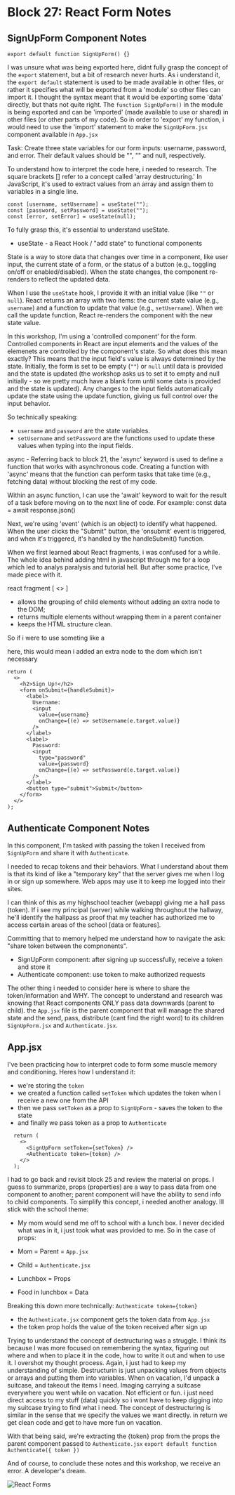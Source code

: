 # Block 27: React Form Notes

## SignUpForm Component Notes

```
export default function SignUpForm() {}
```

I was unsure what was being exported here, didnt fully grasp the concept of the `export` statement, but a bit of research never hurts. As i understand it, the `export default` statement is used to be made available in other files, or rather it specifies what will be exported from a 'module' so other files can import it. I thought the syntax meant that it would be exporting some 'data' directly, but thats not quite right. The `function SignUpForm()` in the module is being exported and can be 'imported' (made available to use or shared) in other files (or other parts of my code). So in order to 'export' my function, i would need to use the 'import' statement to make the `SignUpForm.jsx` component available in `App.jsx`

Task: Create three state variables for our form inputs: username, password, and error. Their default values should be "", "" and null, respectively.

To understand how to interpret the code here, i needed to research. The square brackets [] refer to a concept called 'array destructuring.' In JavaScript, it's used to extract values from an array and assign them to variables in a single line. 

```
const [username, setUsername] = useState("");
const [password, setPassword] = useState("");
const [error, setError] = useState(null);
```

To fully grasp this, it's essential to understand useState.
- useState - a React Hook / "add state" to functional components

State is a way to store data that changes over time in a component, like user input, the current state of a form, or the status of a button (e.g., toggling on/off or enabled/disabled). When the state changes, the component re-renders to reflect the updated data.

When I use the `useState` hook, I provide it with an initial value (like `""` or `null`). React returns an array with two items: the current state value (e.g., `username`) and a function to update that value (e.g., `setUsername`). When we call the update function, React re-renders the component with the new state value.

In this workshop, I'm using a 'controlled component' for the form. Controlled components in React are input elements and the values of the elemenets are controlled by the component's state. So what does this mean exactly? This means that the input field's value is always determined by the state. Initially, the form is set to be empty (`""`) or `null` until data is provided and the state is updated (the workshop asks us to set it to empty and null   initially - so we pretty much have a blank form until some data is provided and the state is updated). Any changes to the input fields automatically update the state using the update function, giving us full control over the input behavior.

So technically speaking:
- `username` and `password` are the state variables.
- `setUsername` and `setPassword` are the functions used to update these values when typing into the input fields.

async - Referring back to block 21, the 'async' keyword is used to define a function that works with asynchronous code. Creating a function with 'async' means that the function can perform tasks that take time (e.g., fetching data) without blocking the rest of my code. 

Within an async function, I can use the 'await' keyword to wait for the result of a task before moving on to the next line of code. For example:
const data = await response.json()

Next, we're using 'event' (which is an object) to identify what happened. When the user clicks the "Submit" button, the 'onsubmit' event is triggered, and when it's triggered, it's handled by the handleSubmit() function.

When we first learned about React fragments, i was confused for a while. The whole idea behind adding html in javascript through me for a loop which led to analys paralysis and tutorial hell. But after some practice, I've made piece with it.

react fragment [ <> ] 
- allows the grouping of child elements without adding an extra node to the DOM; 
- returns multiple elements without wrapping them in a parent container 
- keeps the HTML structure clean. 

So if i were to use someting like a <div> here, this would mean i added an extra node to the dom which isn't necessary
```
return (
  <>
    <h2>Sign Up!</h2>
    <form onSubmit={handleSubmit}>
      <label>
        Username:
        <input
          value={username}
          onChange={(e) => setUsername(e.target.value)}
        />
      </label>
      <label>
        Password:
        <input
          type="password"
          value={password}
          onChange={(e) => setPassword(e.target.value)}
        />
      </label>
      <button type="submit">Submit</button>
    </form>
  </>
);
```

## Authenticate Component Notes

In this component, I'm tasked with passing the token I received from `SignUpForm` and share it with `Authenticate`.

I needed to recap tokens and their behaviors. What I understand about them is that its kind of like a "temporary key" that the server gives me when I log in or sign up somewhere. Web apps may use it to keep me logged into their sites.

I can think of this as my highschool teacher (webapp) giving me a hall pass (token). If i see my principal (server) while walking throughout the hallway, he'll identify the hallpass as proof that my teacher has authorized me to access certain areas of the school [data or features].

Committing that to memory helped me understand how to navigate the ask: "share token between the compnonents".

- SignUpForm component: after signing up successfully, receive a token and store it
- Authenticate component: use token to make authorized requests

The other thing i needed to consider here is where to share the token/information and WHY. The concept to understand and research was knowing that React components ONLY pass data downwards (parent to child). the `App.jsx` file is the parent component that will manage the shared state and the send, pass, distribute (cant find the right word) to its children `SignUpForm.jsx` and `Authenticate.jsx`.

## App.jsx

I've been practicing how to interpret code to form some muscle memory and conditioning. Heres how I understand it:

- we're storing the `token`
- we created a function called `setToken` which updates the token when I receive a new one from the API
- then we pass `setToken` as a prop to `SignUpForm` - saves the token to the state
- and finally we pass token as a prop to `Authenticate`

```
  return (
    <>
      <SignUpForm setToken={setToken} />
      <Authenticate token={token} />
    </>
  );
```

I had to go back and revisit block 25 and review the material on props. I guess to summarize, props (properties) are a way to pass data from one component to another; parent component will have the ability to send info to child components. To simplify this concept, i needed another analogy. Ill stick with the school theme:

- My mom would send me off to school with a lunch box. I never decided what was in it, i just took what was provided to me. So in the case of props:

- Mom = Parent = `App.jsx`
- Child = `Authenticate.jsx`
- Lunchbox = Props
- Food in lunchbox = Data

Breaking this down more technically:
`Authenticate token={token}`

- the `Authenticate.jsx` component gets the token data from `App.jsx`
- the token prop holds the value of the token received after sign up

Trying to understand the concept of destructuring was a struggle. I think its because I was more focused on remembering the syntax, figuring out where and when to place it in the code, how to write it out and when to use it. I overshot my thought process. Again, i just had to keep my understanding of simple. Destructurin is just unpacking values from objects or arrays and putting them into variables. When on vacation, I'd unpack a suitcase, and takeout the items I need. Imaging carrying a suitcase everywhere you went while on vacation. Not efficient or fun. i just need direct access to my stuff (data) quickly so i wont have to keep digging into my suitcase trying to find what i need. The concept of destructuring is similar in the sense that we specify the values we want directly. in return we get clean code and get to have more fun on vacation.

With that being said, we're extracting the {token} prop from the props the parent component passed to `Authenticate.jsx`
`export default function Authenticate({ token })`

And of course, to conclude these notes and this workshop, we receive an error. A developer's dream.

![React Forms](./imgs/REACTFORMS.gif)
